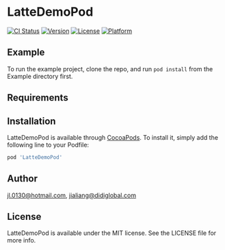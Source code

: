 # LatteDemoPod

[![CI Status](https://img.shields.io/travis/jl.0130@hotmail.com/LatteDemoPod.svg?style=flat)](https://travis-ci.org/jl.0130@hotmail.com/LatteDemoPod)
[![Version](https://img.shields.io/cocoapods/v/LatteDemoPod.svg?style=flat)](https://cocoapods.org/pods/LatteDemoPod)
[![License](https://img.shields.io/cocoapods/l/LatteDemoPod.svg?style=flat)](https://cocoapods.org/pods/LatteDemoPod)
[![Platform](https://img.shields.io/cocoapods/p/LatteDemoPod.svg?style=flat)](https://cocoapods.org/pods/LatteDemoPod)

## Example

To run the example project, clone the repo, and run `pod install` from the Example directory first.

## Requirements

## Installation

LatteDemoPod is available through [CocoaPods](https://cocoapods.org). To install
it, simply add the following line to your Podfile:

```ruby
pod 'LatteDemoPod'
```

## Author

jl.0130@hotmail.com, jialiang@didiglobal.com

## License

LatteDemoPod is available under the MIT license. See the LICENSE file for more info.
